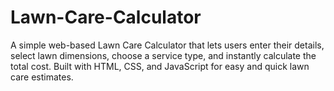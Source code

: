 # Lawn-Care-Calculator
A simple web-based Lawn Care Calculator that lets users enter their details, select lawn dimensions, choose a service type, and instantly calculate the total cost. Built with HTML, CSS, and JavaScript for easy and quick lawn care estimates.
